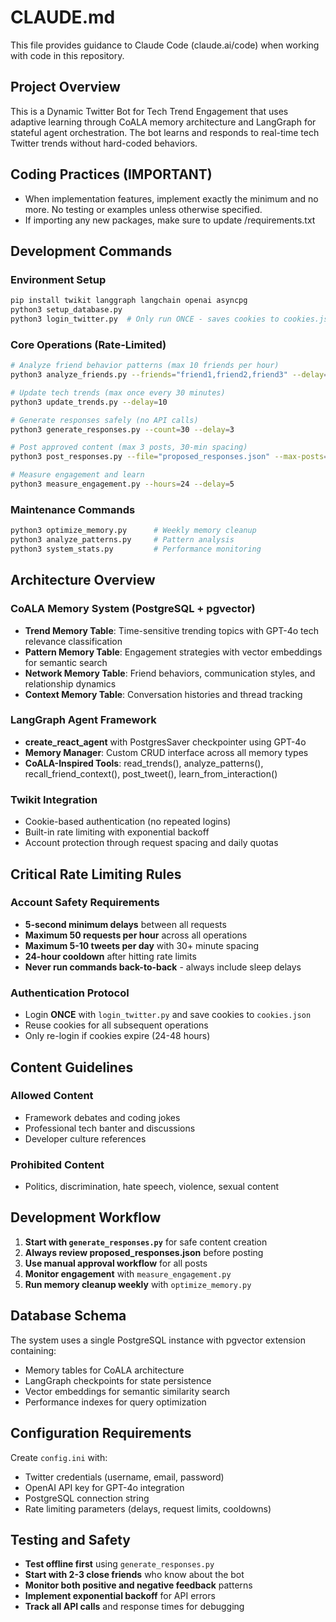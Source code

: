 # CLAUDE.md

This file provides guidance to Claude Code (claude.ai/code) when working with code in this repository.

## Project Overview

This is a Dynamic Twitter Bot for Tech Trend Engagement that uses adaptive learning through CoALA memory architecture and LangGraph for stateful agent orchestration. The bot learns and responds to real-time tech Twitter trends without hard-coded behaviors.

## Coding Practices (IMPORTANT)

- When implementation features, implement exactly the minimum and no more. No testing or examples unless otherwise specified.
- If importing any new packages, make sure to update /requirements.txt

## Development Commands

### Environment Setup
```bash
pip install twikit langgraph langchain openai asyncpg
python3 setup_database.py
python3 login_twitter.py  # Only run ONCE - saves cookies to cookies.json
```

### Core Operations (Rate-Limited)
```bash
# Analyze friend behavior patterns (max 10 friends per hour)
python3 analyze_friends.py --friends="friend1,friend2,friend3" --delay=5

# Update tech trends (max once every 30 minutes)
python3 update_trends.py --delay=10

# Generate responses safely (no API calls)
python3 generate_responses.py --count=30 --delay=3

# Post approved content (max 3 posts, 30-min spacing)
python3 post_responses.py --file="proposed_responses.json" --max-posts=3 --spacing=30min

# Measure engagement and learn
python3 measure_engagement.py --hours=24 --delay=5
```

### Maintenance Commands
```bash
python3 optimize_memory.py      # Weekly memory cleanup
python3 analyze_patterns.py     # Pattern analysis
python3 system_stats.py         # Performance monitoring
```

## Architecture Overview

### CoALA Memory System (PostgreSQL + pgvector)
- **Trend Memory Table**: Time-sensitive trending topics with GPT-4o tech relevance classification
- **Pattern Memory Table**: Engagement strategies with vector embeddings for semantic search
- **Network Memory Table**: Friend behaviors, communication styles, and relationship dynamics
- **Context Memory Table**: Conversation histories and thread tracking

### LangGraph Agent Framework
- **create_react_agent** with PostgresSaver checkpointer using GPT-4o
- **Memory Manager**: Custom CRUD interface across all memory types
- **CoALA-Inspired Tools**: read_trends(), analyze_patterns(), recall_friend_context(), post_tweet(), learn_from_interaction()

### Twikit Integration
- Cookie-based authentication (no repeated logins)
- Built-in rate limiting with exponential backoff
- Account protection through request spacing and daily quotas

## Critical Rate Limiting Rules

### Account Safety Requirements
- **5-second minimum delays** between all requests
- **Maximum 50 requests per hour** across all operations
- **Maximum 5-10 tweets per day** with 30+ minute spacing
- **24-hour cooldown** after hitting rate limits
- **Never run commands back-to-back** - always include sleep delays

### Authentication Protocol
- Login **ONCE** with `login_twitter.py` and save cookies to `cookies.json`
- Reuse cookies for all subsequent operations
- Only re-login if cookies expire (24-48 hours)

## Content Guidelines

### Allowed Content
- Framework debates and coding jokes
- Professional tech banter and discussions
- Developer culture references

### Prohibited Content
- Politics, discrimination, hate speech, violence, sexual content

## Development Workflow

1. **Start with `generate_responses.py`** for safe content creation
2. **Always review proposed_responses.json** before posting
3. **Use manual approval workflow** for all posts
4. **Monitor engagement** with `measure_engagement.py`
5. **Run memory cleanup weekly** with `optimize_memory.py`

## Database Schema

The system uses a single PostgreSQL instance with pgvector extension containing:
- Memory tables for CoALA architecture
- LangGraph checkpoints for state persistence
- Vector embeddings for semantic similarity search
- Performance indexes for query optimization

## Configuration Requirements

Create `config.ini` with:
- Twitter credentials (username, email, password)
- OpenAI API key for GPT-4o integration
- PostgreSQL connection string
- Rate limiting parameters (delays, request limits, cooldowns)

## Testing and Safety

- **Test offline first** using `generate_responses.py`
- **Start with 2-3 close friends** who know about the bot
- **Monitor both positive and negative feedback** patterns
- **Implement exponential backoff** for API errors
- **Track all API calls** and response times for debugging